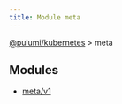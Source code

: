 ```yaml
---
title: Module meta
---
```


<a href="../index.html">@pulumi/kubernetes</a> &gt; meta


<h2 class="pdoc-module-header">Modules</h2>

* <a href="v1">meta/v1</a>

